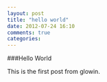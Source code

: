 ```yaml
---
layout: post
title: "hello world"
date: 2012-07-24 16:10
comments: true
categories: 
---
```

###Hello World

This is the first post from glowin.